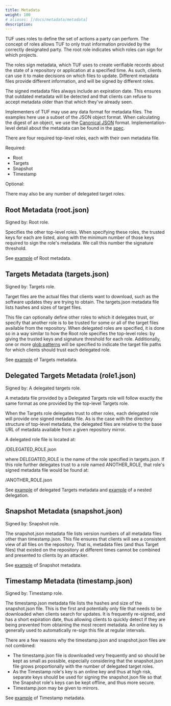```yaml
---
title: Metadata
weight: 100
# aliases: [/docs/metadata/metadata]
description: 
---
```


TUF uses roles to define the set of actions a party can perform. The concept of
roles allows TUF to only trust information provided by the correctly
designated party. The root role indicates which roles can sign for which projects.

The roles sign metadata, which TUF uses to create verifiable records about the state
of a repository or application at a specified time. As such, clients can use
it to make decisions on which files to update. Different metadata files provide
different information, and will be signed by different roles.

The signed metadata files always include an expiration date. This ensures
that outdated metadata will be detected and that
clients can refuse to accept metadata older than that which they've already seen.

Implementers of TUF may use any data format for metadata files. The examples
here use a subset of the JSON object format. When calculating the
digest of an object, we use the [Canonical JSON](http://wiki.laptop.org/go/Canonical_JSON) format. Implementation-level detail about the metadata can be found in the [spec](https://github.com/theupdateframework/specification/blob/master/tuf-spec.md).

There are four required top-level roles, each with their own metadata file.

Required:

* Root
* Targets
* Snapshot
* Timestamp

Optional:

There may also be any number of delegated target roles.

## Root Metadata (root.json)

Signed by: Root role.

Specifies the other top-level roles. When specifying these roles, the trusted
keys for each are listed, along with the minimum number of those keys required
to sign the role's metadata. We call this number the signature threshold.

See [example](https://raw.githubusercontent.com/theupdateframework/tuf/develop/tests/repository_data/repository/metadata/root.json) of Root metadata.

## Targets Metadata (targets.json)

Signed by: Targets role.

Target files are the actual files that clients want to download, such as
the software updates they are trying to obtain. The targets.json metadata
file lists hashes and sizes of target files.

This file can optionally define other roles to which it delegates trust,
or specify that another role is to be trusted for some or all of the target files
available from the repository. When delegated roles are specified, it is done
so in a way similar to how the Root role specifies the top-level roles: by giving
the trusted keys and signature threshold for each role. Additionally, one or more
[glob patterns](https://en.wikipedia.org/wiki/Glob_(programming)) will be specified to indicate the target file paths for which clients should trust each delegated role.

See [example](https://raw.githubusercontent.com/theupdateframework/tuf/develop/tests/repository_data/repository/metadata/targets.json) of Targets metadata.

## Delegated Targets Metadata (role1.json)

Signed by: A delegated targets role.

A metadata file provided by a Delegated Targets role will follow exactly the same
format as one provided by the top-level Targets role.

When the Targets role delegates trust to other roles, each delegated role will
provide one signed metadata file.  As is the
case with the directory structure of top-level metadata, the delegated files are
relative to the base URL of metadata available from a given repository mirror.

A delegated role file is located at:

/DELEGATED_ROLE.json

where DELEGATED_ROLE is the name of the role specified in targets.json.  If this
role further delegates trust to a role named ANOTHER_ROLE, that role's signed
metadata file would be found at:

/ANOTHER_ROLE.json

See
[example](https://raw.githubusercontent.com/theupdateframework/tuf/develop/tests/repository_data/repository/metadata/role1.json)
of delegated Targets metadata and [example](https://raw.githubusercontent.com/theupdateframework/tuf/develop/tests/repository_data/repository/metadata/role2.json) of a nested delegation.

## Snapshot Metadata (snapshot.json)

Signed by: Snapshot role.

The snapshot.json metadata file lists version numbers of all metadata files
other than timestamp.json. This file ensures that clients will see a consistent
view of all files on the repository. That is, metadata files (and thus Target
files) that existed on the repository at different times cannot be combined
and presented to clients by an attacker.

​See [example](https://raw.githubusercontent.com/theupdateframework/tuf/develop/tests/repository_data/repository/metadata/snapshot.json) of Snapshot metadata.

## Timestamp Metadata (timestamp.json)

Signed by: Timestamp role.

The timestamp.json metadata file lists the hashes and size of the snapshot.json file.
This is the first and potentially only file that needs to be downloaded when
clients search for updates. It is frequently re-signed, and
has a short expiration date, thus allowing clients to quickly detect if they are
being prevented from obtaining the most recent metadata. An online key is
generally used to automatically re-sign this file at regular intervals.

There are a few reasons why the timestamp.json and snapshot.json files are not
combined:

* The timestamp.json file is downloaded very frequently and so should be kept as
small as possible, especially considering that the snapshot.json file grows
proportionally with the number of delegated target roles.
* As the Timestamp role's key is an online key and thus at high risk, separate
keys should be used for signing the snapshot.json file so that the
Snapshot role's keys can be kept offline, and thus more secure.
* Timestamp.json may be given to mirrors.

See [example](https://raw.githubusercontent.com/theupdateframework/tuf/develop/tests/repository_data/repository/metadata/timestamp.json) of Timestamp metadata.
